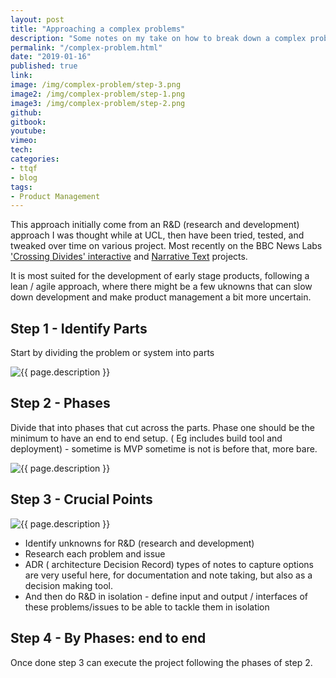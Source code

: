 ```yaml
---
layout: post
title: "Approaching a complex problems"
description: "Some notes on my take on how to break down a complex problem, when working on early stage products"
permalink: "/complex-problem.html"
date: "2019-01-16"
published: true
link:
image: /img/complex-problem/step-3.png
image2: /img/complex-problem/step-1.png
image3: /img/complex-problem/step-2.png
github:
gitbook: 
youtube: 
vimeo: 
tech: 
categories:
- ttqf
- blog
tags:
- Product Management
---
```


This approach initially come from an R&D (research and development) approach I was thought while at UCL, then have been tried, tested, and tweaked over time on various project. Most recently on the BBC News Labs ['Crossing Divides' interactive](/BBC-crossing-divides.html) and [ Narrative Text](/BBC-narrative-text.html) projects.

It is most suited for the development of early stage products, following a lean / agile approach, where there might be a few uknowns that can slow down development and make product management a bit more uncertain.

## Step 1 - Identify Parts

Start by dividing the problem or system into parts 

<div class="image-wrapper">
    <img src="{{ page.image2 }}" alt="{{ page.description }}" />
</div>

## Step 2 - Phases 

Divide that into phases that cut across the parts.
Phase one should be the minimum to have an end to end setup. ( Eg includes build tool and deployment) - sometime is MVP sometime is not is before that, more bare.


<div class="image-wrapper">
    <img src="{{ page.image3 }}" alt="{{ page.description }}" />
</div>


## Step 3 - Crucial Points

<div class="image-wrapper">
    <img src="{{ page.image }}" alt="{{ page.description }}" />
</div>

- Identify unknowns for R&D (research and development)
- Research each problem and issue
- ADR ( architecture Decision Record) types of notes to capture options are very useful here, for documentation and note taking, but also as a decision making tool.
- And then do R&D in isolation - define input and output / interfaces of these problems/issues to be able to tackle them in isolation 


## Step 4 - By Phases: end to end 

Once done step 3 can execute the project following the phases of step 2.

<!-- https://docs.google.com/document/d/11UP8tR7tFEXyscR6gW5Lta0cQ0GgxkOnUYQMfg7QZqs/edit?usp=sharing -->